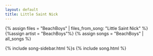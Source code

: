 ```yaml
---
layout: default
title: Little Saint Nick
---
```


{% assign files = "BeachBoys" | files_from_song: "Little Saint Nick" %}
{%assign artist = "BeachBoys"%}
{% assign songs = "BeachBoys" | all_songs %}

{% include song-sidebar.html %}s
{% include song.html %}
